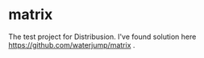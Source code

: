 # matrix
The test project for Distribusion. I've found solution here https://github.com/waterjump/matrix .
